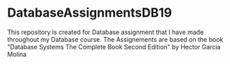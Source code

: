 # DatabaseAssignmentsDB19
This repository is created for Database assignment that I have made throughout my Database course.
The Assignements are based on the book "Database Systems The Complete Book Second Edition" by Hector Garcia Molina
